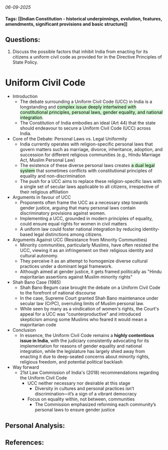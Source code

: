 *06-09-2025*
#### Tags: [[Indian Constitution - historical underpinnings, evolution, features, amendments, significant provisions and basic structure]]


## Questions:

1. Discuss the possible factors that inhibit India from enacting for its citizens a uniform civil code as provided for in the Directive Principles of State Policy.

# Uniform Civil Code

- Introduction
	- The debate surrounding a Uniform Civil Code (UCC) in India is a longstanding and <mark style="background: #BBFABBA6;">complex issue deeply intertwined with constitutional principles, personal laws, gender equality, and national integration</mark>. 
	- The Constitution of India embodies an ideal (Art 44) that the state should endeavour to secure a Uniform Civil Code (UCC) across India.
- Core of the Debate: Personal Laws vs. Legal Uniformity
	- India currently operates with religion-specific personal laws that govern matters such as marriage, divorce, inheritance, adoption, and succession for different religious communities (e.g., Hindu Marriage Act, Muslim Personal Law)
	- The existence of these diverse personal laws creates <mark style="background: #BBFABBA6;">a dual legal system</mark> that sometimes conflicts with constitutional principles of equality and non-discrimination
	- The push for a UCC aims to replace these religion-specific laws with a single set of secular laws applicable to all citizens, irrespective of their religious affiliation
- Arguments in favour of UCC
	- Proponents often frame the UCC as a necessary step towards gender justice, arguing that many personal laws contain discriminatory provisions against women.
	- Implementing a UCC, grounded in modern principles of equality, could ensure equal rights for women in civil matters
	- A uniform law could foster national integration by reducing identity-based legal distinctions among citizens.
- Arguments Against UCC (Resistance from Minority Communities)
	- Minority communities, particularly Muslims, have often resisted the UCC, viewing it as an infringement on their religious identity and cultural autonomy. 
	- They perceive it as an attempt to homogenize diverse cultural practices under a dominant legal framework.
	- Although aimed at gender justice, it gets framed politically as "Hindu majoritarian assertions against Muslim minority rights"
- Shah Bano Case (1985)
	- Shah Bano Begum case brought the debate on a Uniform Civil Code to the forefront of national discourse
	- In the case, Supreme Court granted Shah Bano maintenance under secular law (CrPC), overruling limits of Muslim personal law.
	- While seen by many as a vindication of women's rights, the Court's appeal for a UCC was "counterproductive" and introduced skepticism among some Muslims who feared it would mean a majoritarian code
- Conclusion
	- In essence, the Uniform Civil Code remains a **highly contentious issue in India**, with the judiciary consistently advocating for its implementation for reasons of gender equality and national integration, while the legislature has largely shied away from enacting it due to deep-seated concerns about minority rights, religious freedom, and potential political backlash
- Way forward
	- 21st Law Commission of India's (2018) recommendations regarding the Uniform Civil Code
		- UCC neither necessary nor desirable at this stage
			- Diversity in cultures and personal practices isn’t discrimination—it’s a sign of a vibrant democracy
		- Focus on equality within, not between, communities
			- The Commission emphasized reforming each community’s personal laws to ensure gender justice




## Personal Analysis:


## References: